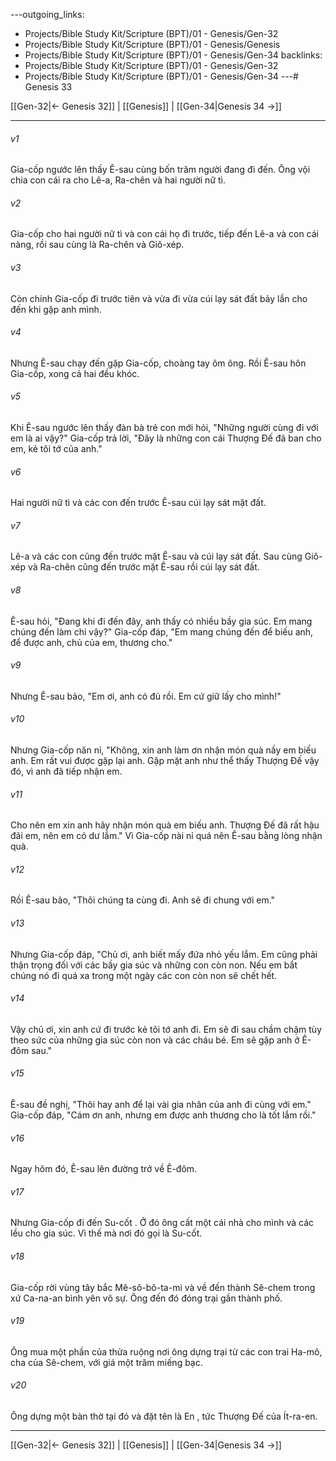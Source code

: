 ---outgoing_links:
  - Projects/Bible Study Kit/Scripture (BPT)/01 - Genesis/Gen-32
  - Projects/Bible Study Kit/Scripture (BPT)/01 - Genesis/Genesis
  - Projects/Bible Study Kit/Scripture (BPT)/01 - Genesis/Gen-34
backlinks:
  - Projects/Bible Study Kit/Scripture (BPT)/01 - Genesis/Gen-32
  - Projects/Bible Study Kit/Scripture (BPT)/01 - Genesis/Gen-34
---# Genesis 33

[[Gen-32|← Genesis 32]] | [[Genesis]] | [[Gen-34|Genesis 34 →]]
***



###### v1 
Gia-cốp ngước lên thấy Ê-sau cùng bốn trăm người đang đi đến. Ông vội chia con cái ra cho Lê-a, Ra-chên và hai người nữ tì. 

###### v2 
Gia-cốp cho hai người nữ tì và con cái họ đi trước, tiếp đến Lê-a và con cái nàng, rồi sau cùng là Ra-chên và Giô-xép. 

###### v3 
Còn chính Gia-cốp đi trước tiên và vừa đi vừa cúi lạy sát đất bảy lần cho đến khi gặp anh mình. 

###### v4 
Nhưng Ê-sau chạy đến gặp Gia-cốp, choàng tay ôm ông. Rồi Ê-sau hôn Gia-cốp, xong cả hai đều khóc. 

###### v5 
Khi Ê-sau ngước lên thấy đàn bà trẻ con mới hỏi, "Những người cùng đi với em là ai vậy?" Gia-cốp trả lời, "Đây là những con cái Thượng Đế đã ban cho em, kẻ tôi tớ của anh." 

###### v6 
Hai người nữ tì và các con đến trước Ê-sau cúi lạy sát mặt đất. 

###### v7 
Lê-a và các con cũng đến trước mặt Ê-sau và cúi lạy sát đất. Sau cùng Giô-xép và Ra-chên cũng đến trước mặt Ê-sau rồi cúi lạy sát đất. 

###### v8 
Ê-sau hỏi, "Đang khi đi đến đây, anh thấy có nhiều bầy gia súc. Em mang chúng đến làm chi vậy?" Gia-cốp đáp, "Em mang chúng đến để biếu anh, để được anh, chủ của em, thương cho." 

###### v9 
Nhưng Ê-sau bảo, "Em ơi, anh có đủ rồi. Em cứ giữ lấy cho mình!" 

###### v10 
Nhưng Gia-cốp năn nỉ, "Không, xin anh làm ơn nhận món quà nầy em biếu anh. Em rất vui được gặp lại anh. Gặp mặt anh như thể thấy Thượng Đế vậy đó, vì anh đã tiếp nhận em. 

###### v11 
Cho nên em xin anh hãy nhận món quà em biếu anh. Thượng Đế đã rất hậu đãi em, nên em có dư lắm." Vì Gia-cốp nài nỉ quá nên Ê-sau bằng lòng nhận quà. 

###### v12 
Rồi Ê-sau bảo, "Thôi chúng ta cùng đi. Anh sẽ đi chung với em." 

###### v13 
Nhưng Gia-cốp đáp, "Chủ ơi, anh biết mấy đứa nhỏ yếu lắm. Em cũng phải thận trọng đối với các bầy gia súc và những con còn non. Nếu em bắt chúng nó đi quá xa trong một ngày các con còn non sẽ chết hết. 

###### v14 
Vậy chủ ơi, xin anh cứ đi trước kẻ tôi tớ anh đi. Em sẽ đi sau chầm chậm tùy theo sức của những gia súc còn non và các cháu bé. Em sẽ gặp anh ở Ê-đôm sau." 

###### v15 
Ê-sau đề nghị, "Thôi hay anh để lại vài gia nhân của anh đi cùng với em." Gia-cốp đáp, "Cám ơn anh, nhưng em được anh thương cho là tốt lắm rồi." 

###### v16 
Ngay hôm đó, Ê-sau lên đường trở về Ê-đôm. 

###### v17 
Nhưng Gia-cốp đi đến Su-cốt . Ở đó ông cất một cái nhà cho mình và các lều cho gia súc. Vì thế mà nơi đó gọi là Su-cốt. 

###### v18 
Gia-cốp rời vùng tây bắc Mê-sô-bô-ta-mi và về đến thành Sê-chem trong xứ Ca-na-an bình yên vô sự. Ông đến đó đóng trại gần thành phố. 

###### v19 
Ông mua một phần của thửa ruộng nơi ông dựng trại từ các con trai Ha-mô, cha của Sê-chem, với giá một trăm miếng bạc. 

###### v20 
Ông dựng một bàn thờ tại đó và đặt tên là En , tức Thượng Đế của Ít-ra-en.

***
[[Gen-32|← Genesis 32]] | [[Genesis]] | [[Gen-34|Genesis 34 →]]
